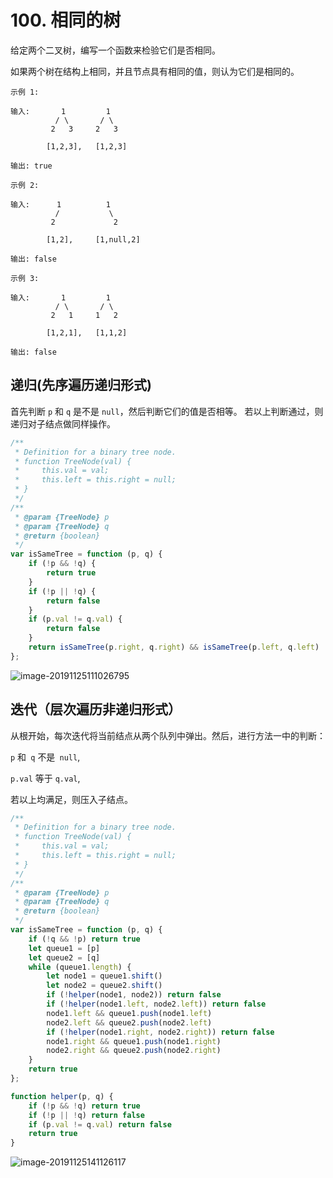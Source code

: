 # 100. 相同的树

给定两个二叉树，编写一个函数来检验它们是否相同。

如果两个树在结构上相同，并且节点具有相同的值，则认为它们是相同的。

```
示例 1:

输入:       1         1
          / \       / \
         2   3     2   3

        [1,2,3],   [1,2,3]

输出: true
```
```
示例 2:

输入:      1          1
          /           \
         2             2

        [1,2],     [1,null,2]

输出: false
```
```
示例 3:

输入:       1         1
          / \       / \
         2   1     1   2

        [1,2,1],   [1,1,2]

输出: false
```

## 递归(先序遍历递归形式)

首先判断 `p` 和 `q` 是不是 `null`，然后判断它们的值是否相等。
若以上判断通过，则递归对子结点做同样操作。


```js
/**
 * Definition for a binary tree node.
 * function TreeNode(val) {
 *     this.val = val;
 *     this.left = this.right = null;
 * }
 */
/**
 * @param {TreeNode} p
 * @param {TreeNode} q
 * @return {boolean}
 */
var isSameTree = function (p, q) {
    if (!p && !q) {
        return true
    }
    if (!p || !q) {
        return false
    }
    if (p.val != q.val) {
        return false
    }
    return isSameTree(p.right, q.right) && isSameTree(p.left, q.left)
};
```

![image-20191125111026795](https://tva1.sinaimg.cn/large/006y8mN6gy1g9a40z7cj8j30qm05ugmg.jpg)



## 迭代（层次遍历非递归形式）

从根开始，每次迭代将当前结点从两个队列中弹出。然后，进行方法一中的判断：

`p` 和` q` 不是` null`,

`p.val` 等于 `q.val`,

若以上均满足，则压入子结点。

```js
/**
 * Definition for a binary tree node.
 * function TreeNode(val) {
 *     this.val = val;
 *     this.left = this.right = null;
 * }
 */
/**
 * @param {TreeNode} p
 * @param {TreeNode} q
 * @return {boolean}
 */
var isSameTree = function (p, q) {
    if (!q && !p) return true
    let queue1 = [p]
    let queue2 = [q]
    while (queue1.length) {
        let node1 = queue1.shift()
        let node2 = queue2.shift()
        if (!helper(node1, node2)) return false
        if (!helper(node1.left, node2.left)) return false
        node1.left && queue1.push(node1.left)
        node2.left && queue2.push(node2.left)
        if (!helper(node1.right, node2.right)) return false
        node1.right && queue1.push(node1.right)
        node2.right && queue2.push(node2.right)
    }
    return true
};

function helper(p, q) {
    if (!p && !q) return true
    if (!p || !q) return false
    if (p.val != q.val) return false
    return true
}
```



![image-20191125141126117](https://tva1.sinaimg.cn/large/006y8mN6gy1g9a997whrxj30va068q3u.jpg)